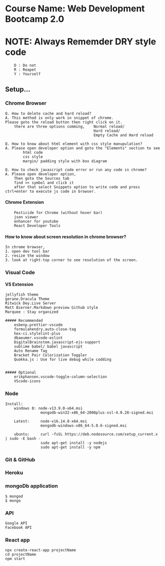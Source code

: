 # Course Name: Web Development Bootcamp 2.0

# NOTE: Always Rememder DRY style code
        D : Do not 
        R : Reapet
        Y : Yourself
        
## Setup...

### Chrome Browser

    Q. How to delete cache and hard reload?
    A. This method is only work in snippet of chrome.
    Please goto the reload button then right click on it.
        there are three options comming,    Normal reload/
                                            Hard reload/
                                            Empty Cache and Hard reload

    Q. How to know about html element with css style manupulation?
    A. Please open developer option and goto the "Elements" section to see
            html code
            css style
            margin/ padding style with box diagram

    Q. How to check javascript code error or run any code in chrome?
    A. Please open developer option,
        Then goto the Sources tab
        find >> symbol and click it
        after that select Snippets option to write code and press ctrl+enter to execute js code in browser.

#### Chrome Extension

        Pesticide for Chrome (without hover bar)
        json viewer
        enhancer for youtube
        React Developer Tools

#### How to know about screen resolution in chrome browser?

    In chrome browser, 
    1. open dev tool bar 
    2. resize the window 
    3. look at right-top corner to see resolution of the screen.

### Visual Code

#### VS Extension

    jellyfish theme
    gerane.Dracula Theme
    Ritwick Dey.Live Server
    Matt Bierner.Markdown preview Github style
    Marquee : Stay organized

    ##### Recommended
        esbenp.prettier-vscode
        formulahendry.auto-close-tag
        hex-ci.stylelint-plus
        dbaeumer.vscode-eslint
        DigitalBrainstem.javascript-ejs-support
        sublime babel/ babel javascript
        Auto Rename Tag
        Bracket Pair Colorization Toggler
        Quokka.js : Use for live debug while codding


    ##### Optional
        erikphansen.vscode-toggle-column-selection
        VScode-icons

### Node 
    Install: 
        windows 8: node-v13.9.0-x64.msi
                    mongodb-win32-x86_64-2008plus-ssl-4.0.28-signed.msi
        
        Latest:     node-v16.14.0-x64.msi
                    mongodb-windows-x86_64-5.0.6-signed.msi

        ubuntu:     curl -fsSL https://deb.nodesource.com/setup_current.x | sudo -E bash -
                    sudo apt-get install -y nodejs
                    sudo apt-get install -y npm

### Git & GitHub

### Heroku

### mongoDb application
    $ mongod
    $ mongo

### API
    Google API
    Facebook API
    
### React app
    npx create-react-app projectName
    cd projectName
    npm start
